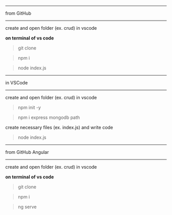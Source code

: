 ***************************************************************************************************
from GitHub
***************************************************************************************************

create and open folder (ex. crud) in vscode

**on terminal of vs code**

> git clone <git repository url>

> npm i

> node index.js

***************************************************************************************************
in VSCode
***************************************************************************************************

create and open folder (ex. crud) in vscode

> npm init -y

> npm i express mongodb path

create necessary files (ex. index.js) and write code

> node index.js

***************************************************************************************************
from GitHub Angular
***************************************************************************************************

create and open folder (ex. crud) in vscode

**on terminal of vs code**

> git clone <git repository url>

> npm i

> ng serve



